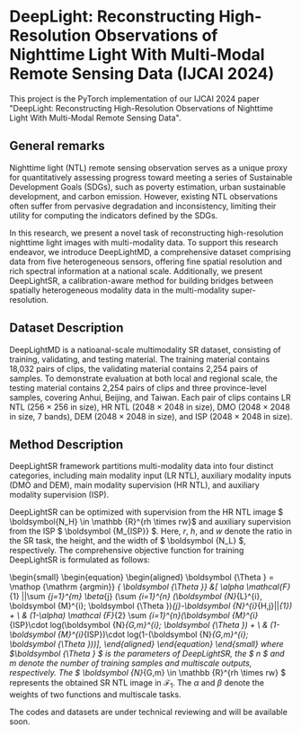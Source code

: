# DeepLight: Reconstructing High-Resolution Observations of Nighttime Light With Multi-Modal Remote Sensing Data (IJCAI 2024)

This project is the PyTorch implementation of our IJCAI 2024 paper "DeepLight: Reconstructing High-Resolution Observations of Nighttime Light With Multi-Modal Remote Sensing Data".


## General remarks

Nighttime light (NTL) remote sensing observation serves as a unique proxy for quantitatively assessing progress toward meeting a series of Sustainable Development Goals (SDGs), such as poverty estimation, urban sustainable development, and carbon emission. However, existing NTL observations often suffer from pervasive degradation and inconsistency, limiting their utility for computing the indicators defined by the SDGs.

In this research, we present a novel task of reconstructing high-resolution nighttime light images with multi-modality data. To support this research endeavor, we introduce DeepLightMD, a comprehensive dataset comprising data from five heterogeneous sensors, offering fine spatial resolution and rich spectral information at a national scale. Additionally, we present DeepLightSR, a calibration-aware method for building bridges between spatially heterogeneous modality data in the multi-modality super-resolution. 


## Dataset Description

DeepLightMD is a natioanal-scale multimodality SR dataset, consisting of training, validating, and testing material. The training material contains 18,032 pairs of clips, the validating material contains 2,254 pairs of samples. To demonstrate evaluation at both local and regional scale, the testing material contains 2,254 pairs of clips and three province-level samples, covering Anhui, Beijing, and Taiwan. Each pair of clips contains LR NTL (256 × 256 in size), HR NTL (2048 × 2048 in size), DMO (2048 × 2048 in size, 7 bands), DEM (2048 × 2048 in size), and ISP (2048 × 2048 in size).



## Method Description
DeepLightSR framework partitions multi-modality data into four distinct categories, including main modality input (LR NTL), auxiliary modality inputs (DMO and DEM), main modality supervision (HR NTL), and auxiliary modality supervision (ISP). 

DeepLightSR can be optimized with supervision from the HR NTL image $ \boldsymbol{N_H} \in \mathbb {R}^{rh \times rw}$ and auxiliary supervision from the ISP $ \boldsymbol {M_{ISP}} $. Here, $r$, $h$, and $w$ denote the ratio in the SR task, the height, and the width of $ \boldsymbol {N_L} $, respectively. The comprehensive objective function for training DeepLightSR is formulated as follows:

\begin{small}
\begin{equation}
\begin{aligned}
    \boldsymbol {\Theta } = \mathop {\mathrm {argmin}} _{ \boldsymbol {\Theta }} &[ \alpha \mathcal{F}_{1} ||\sum _{j=1}^{m} \beta_{j} (\sum _{i=1}^{n} (\boldsymbol {N}_{L}^{i}, \boldsymbol {M}^{i}; \boldsymbol {\Theta })_{j}-\boldsymbol {N}^{i}_{H,j}||_{1}) + \\
    & (1-\alpha) \mathcal {F}_{2} \sum _{i=1}^{n}(\boldsymbol {M}^{i}_{ISP}\cdot log(\boldsymbol {N}_{G,m}^{i}; \boldsymbol {\Theta }) + \\
    & (1-\boldsymbol {M}^{i}_{ISP})\cdot log(1-(\boldsymbol {N}_{G,m}^{i}; \boldsymbol {\Theta }))],
\end{aligned}
\end{equation}
\end{small}
where $\boldsymbol {\Theta } $ is the parameters of DeepLightSR, the $ n $ and $m$ denote the number of training samples and multiscale outputs, respectively. The $ \boldsymbol {N}_{G,m} \in \mathbb {R}^{rh \times rw} $ represents the obtained SR NTL image in $\mathcal{F}_{1}$. The $\alpha$ and $\beta$ denote the weights of two functions and multiscale tasks.


The codes and datasets are under technical reviewing and will be available soon.
